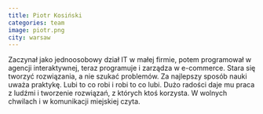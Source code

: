 ```yaml
---
title: Piotr Kosiński
categories: team
image: piotr.png
city: warsaw
---
```

Zaczynał jako jednoosobowy dział IT w małej firmie, potem programował w agencji interaktywnej, teraz programuje i zarządza w e-commerce. Stara się tworzyć rozwiązania, a nie szukać problemów.  Za najlepszy sposób nauki uważa praktykę. Lubi to co robi i robi to co lubi. Dużo radości daje mu praca z ludźmi i tworzenie rozwiązań, z których ktoś korzysta. W wolnych chwilach i w komunikacji miejskiej czyta.
